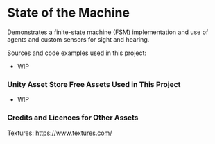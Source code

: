 # State of the Machine
Demonstrates a finite-state machine (FSM) implementation and use of agents and custom sensors for sight and hearing.

Sources and code examples used in this project:
- WIP

### Unity Asset Store Free Assets Used in This Project
- WIP 

### Credits and Licences for Other Assets
Textures: https://www.textures.com/
